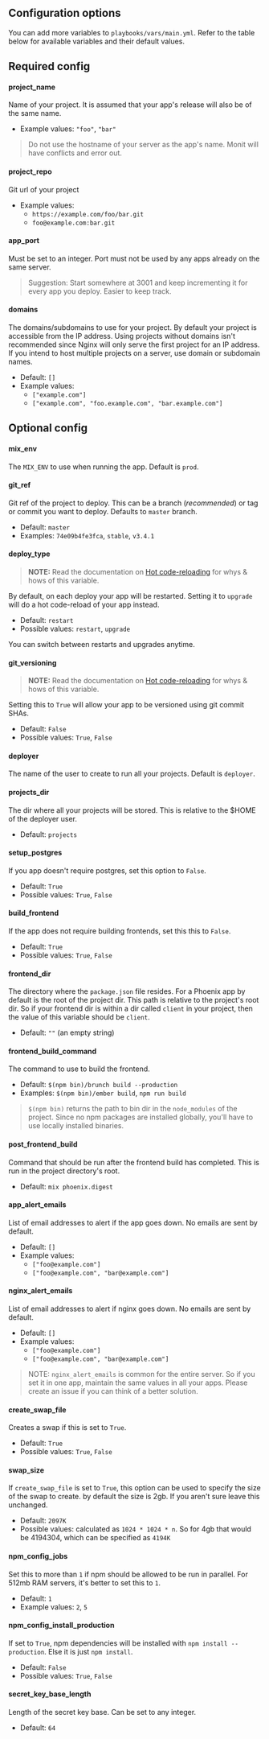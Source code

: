## Configuration options

You can add more variables to `playbooks/vars/main.yml`. Refer to the table below for available variables and their default values.

## Required config

#### project_name

Name of your project. It is assumed that your app's release will also be of the same name.

* Example values: `"foo"`, `"bar"`

> Do not use the hostname of your server as the app's name. Monit will have conflicts and error out.

#### project_repo

Git url of your project

* Example values:
    * `https://example.com/foo/bar.git`
    * `foo@example.com:bar.git`

#### app_port

Must be set to an integer. Port must not be used by any apps already on the same server.

> Suggestion: Start somewhere at 3001 and keep incrementing it for every app you deploy. Easier to keep track.

#### domains

The domains/subdomains to use for your project. By default your project is accessible from the IP address. Using projects without domains isn't recommended since Nginx will only serve the first project for an IP address. If you intend to host multiple projects on a server, use domain or subdomain names.

* Default: `[]`
* Example values:
    * `["example.com"]`
    * `["example.com", "foo.example.com", "bar.example.com"]`


## Optional config

#### mix_env

The `MIX_ENV` to use when running the app. Default is `prod`.

#### git_ref

Git ref of the project to deploy. This can be a branch (*recommended*) or tag or commit you want to deploy. Defaults to `master` branch.

* Default: `master`
* Examples: `74e09b4fe3fca`, `stable`, `v3.4.1`


#### deploy_type

> **NOTE:** Read the documentation on [Hot code-reloading](hot-code-reloading.md) for whys & hows of this variable.

By default, on each deploy your app will be restarted. Setting it to `upgrade` will do a hot code-reload of your app instead.

* Default: `restart`
* Possible values: `restart`, `upgrade`

You can switch between restarts and upgrades anytime.

#### git_versioning

> **NOTE:** Read the documentation on [Hot code-reloading](hot-code-reloading.md) for whys & hows of this variable.

Setting this to `True` will allow your app to be versioned using git commit SHAs.

* Default: `False`
* Possible values: `True`, `False`

#### deployer

The name of the user to create to run all your projects. Default is `deployer`.

#### projects_dir

The dir where all your projects will be stored. This is relative to the $HOME of the deployer user.

* Default: `projects`

#### setup_postgres

If you app doesn't require postgres, set this option to `False`.

* Default: `True`
* Possible values: `True`, `False`

#### build_frontend

If the app does not require building frontends, set this this to `False`.

* Default: `True`
* Possible values: `True`, `False`

#### frontend_dir

The directory where the `package.json` file resides. For a Phoenix app by default is the root of the project dir. This path is relative to the project's root dir. So if your frontend dir is within a dir called `client` in your project, then the value of this variable should be `client`.

* Default: `""` (an empty string)


#### frontend_build_command

The command to use to build the frontend.

* Default: `$(npm bin)/brunch build --production`
* Examples: `$(npm bin)/ember build`, `npm run build`

> `$(npm bin)` returns the path to bin dir in the `node_modules` of the project. Since no npm packages are installed globally, you'll have to use locally installed binaries.


#### post_frontend_build

Command that should be run after the frontend build has completed. This is run in the project directory's root.

* Default: `mix phoenix.digest`

#### app_alert_emails

List of email addresses to alert if the app goes down. No emails are sent by default.

* Default: `[]`
* Example values:
    * `["foo@example.com"]`
    * `["foo@example.com", "bar@example.com"]`


#### nginx_alert_emails

List of email addresses to alert if nginx goes down. No emails are sent by default.

* Default: `[]`
* Example values:
    * `["foo@example.com"]`
    * `["foo@example.com", "bar@example.com"]`

> NOTE: `nginx_alert_emails` is common for the entire server. So if you set it in one app, maintain the same values in all your apps. Please create an issue if you can think of a better solution.

#### create_swap_file

Creates a swap if this is set to `True`.

* Default: `True`
* Possible values: `True`, `False`

#### swap_size

If `create_swap_file` is set to `True`, this option can be used to specify the size of the swap to create. by default the size is 2gb. If you aren't sure leave this unchanged.

* Default: `2097K`
* Possible values: calculated as `1024 * 1024 * n`. So for 4gb that would be 4194304, which can be specified as `4194K`


#### npm_config_jobs

Set this to more than `1` if npm should be allowed to be run in parallel. For 512mb RAM servers, it's better to set this to `1`.

* Default: `1`
* Example values: `2`, `5`

#### npm_config_install_production

If set to `True`, npm dependencies will be installed with `npm install --production`. Else it is just `npm install`.

* Default: `False`
* Possible values: `True`, `False`

#### secret_key_base_length

Length of the secret key base. Can be set to any integer.

* Default: `64`
